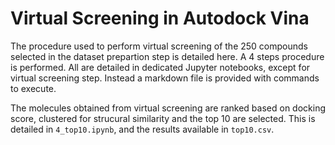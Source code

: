 # Virtual Screening in Autodock Vina

The procedure used to perform virtual screening of the 250 compounds selected in the dataset prepartion step is detailed here. A 4 steps procedure is performed. All are detailed in dedicated Jupyter notebooks, except for virtual screening step. Instead a markdown file is provided with commands to execute.

The molecules obtained from virtual screening are ranked based on docking score, clustered for strucural similarity and the top 10 are selected. This is detailed in `4_top10.ipynb`, and the results available in `top10.csv`.